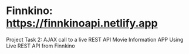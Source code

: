 # Finnkino: https://finnkinoapi.netlify.app

Project Task 2: AJAX call to a live REST API
Movie Information APP Using Live REST API from Finnkino
